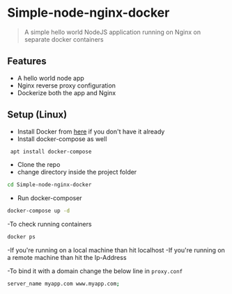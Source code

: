 # Simple-node-nginx-docker
>A simple hello world NodeJS application running on Nginx on separate docker containers

## Features
- A hello world node app
- Nginx reverse proxy configuration
- Dockerize both the app and Nginx

## Setup (Linux)
- Install Docker from [here](https://docs.docker.com/engine/install/ubuntu/) if you don't have it already 
- Install docker-compose as well
```sh
 apt install docker-compose
```
- Clone the repo
- change directory inside the project folder

```sh
cd Simple-node-nginx-docker
```

- Run docker-composer
```sh
docker-compose up -d
```

-To check running containers
```sh
docker ps
```

-If you're running on a local machine than hit localhost
-If you're running on a remote machine than hit the Ip-Address

-To bind it with a domain change the below line in `proxy.conf`
```sh
server_name myapp.com www.myapp.com;
```

